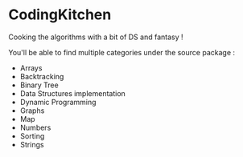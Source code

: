 # CodingKitchen
Cooking the algorithms with a bit of DS and fantasy !

You'll be able to find multiple categories under the source package :
- Arrays
- Backtracking
- Binary Tree
- Data Structures implementation
- Dynamic Programming
- Graphs
- Map
- Numbers
- Sorting
- Strings
